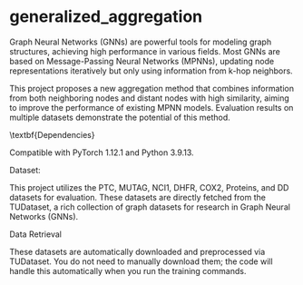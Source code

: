 # generalized_aggregation
Graph Neural Networks (GNNs) are powerful tools for modeling graph structures, achieving high performance in various fields. Most GNNs are based on Message-Passing Neural Networks (MPNNs), updating node representations iteratively but only using information from k-hop neighbors.

This project proposes a new aggregation method that combines information from both neighboring nodes and distant nodes with high similarity, aiming to improve the performance of existing MPNN models. Evaluation results on multiple datasets demonstrate the potential of this method.

\textbf{Dependencies}

Compatible with PyTorch 1.12.1 and Python 3.9.13.

Dataset:

This project utilizes the PTC, MUTAG, NCI1, DHFR, COX2, Proteins, and DD datasets for evaluation. These datasets are directly fetched from the TUDataset, a rich collection of graph datasets for research in Graph Neural Networks (GNNs).

Data Retrieval

These datasets are automatically downloaded and preprocessed via TUDataset. You do not need to manually download them; the code will handle this automatically when you run the training commands.


